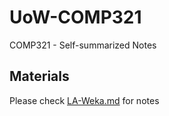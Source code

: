# UoW-COMP321
COMP321 - Self-summarized Notes

## Materials
Please check [LA-Weka.md](https://github.com/KamikidFu/UoW-COMP321/blob/master/LA-Weka.md) for notes
